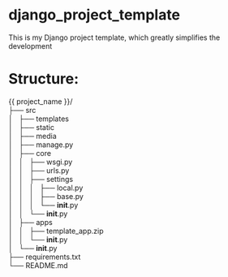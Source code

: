 

# django_project_template
This is my Django project template, which greatly simplifies the development

# Structure:

{{ project_name }}/  
├── src  
│   ├── templates  
│   ├── static  
│   ├── media  
│   ├── manage.py  
│   ├── core  
│   │   ├── wsgi.py  
│   │   ├── urls.py  
│   │   ├── settings  
│   │   │   ├── local.py  
│   │   │   ├── base.py  
│   │   │   └── __init__.py  
│   │   └── __init__.py  
│   ├── apps  
│   │   ├── template_app.zip  
│   │   └── __init__.py  
│   └── __init__.py  
├── requirements.txt  
└── README.md  
